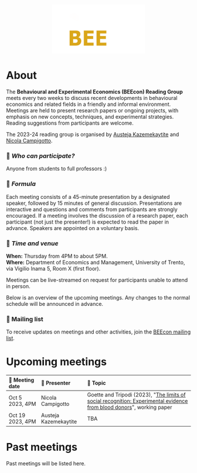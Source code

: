 <p align="center"><img src="BEEcon_logo.png" width="50%"></p>

# About 

The **Behavioural and Experimental Economics (BEEcon) Reading Group** meets every two weeks to discuss recent developments in behavioural economics and related fields in a friendly and informal environment. Meetings are held to present research papers or ongoing projects, with emphasis on new concepts, techniques, and experimental strategies. Reading suggestions from participants are welcome.

The 2023-24 reading group is organised by [Austeja Kazemekaytite](mailto:a.kazemekaityte@unitn.it?subject=BEEcon%20Reading%20Group) and [Nicola Campigotto](mailto:nicola.campigotto@unitn.it?subject=BEEcon%20Reading%20Group).

### 📌 *Who can participate?*

Anyone from students to full professors :)

### 📌 *Formula*

Each meeting consists of a 45-minute presentation by a designated speaker, followed by 15 minutes of general discussion. Presentations are interactive and questions and comments from participants are strongly encouraged. If a meeting involves the discussion of a research paper, each participant (not just the presenter!) is expected to read the paper in advance. Speakers are appointed on a voluntary basis.

### 📌 *Time and venue*

**When:** Thursday from 4PM to about 5PM.    
**Where:** Department of Economics and Management, University of Trento, via Vigilio Inama 5, Room X (first floor).

Meetings can be live-streamed on request for participants unable to attend in person. 

Below is an overview of the upcoming meetings. Any changes to the normal schedule will be announced in advance.

### 📌 Mailing list

To receive updates on meetings and other activities, join the [BEEcon mailing list](https://groups.google.com/a/unitn.it/g/beecon-reading-group-rnoos72391n9-unverified).

# Upcoming meetings

| 📆 **Meeting date** | 📢 **Presenter**      | 📝 **Topic** |
| :--- | :--- | :--- |
| Oct 5 2023, 4PM      | Nicola Campigotto     | Goette and Tripodi (2023), "[The limits of social recognition: Experimental evidence from blood donors](https://www.egontripodi.com/papers/recognition.pdf)", working paper |
| Oct 19 2023, 4PM     | Austeja Kazemekaytite | TBA |


# Past meetings

Past meetings will be listed here.
